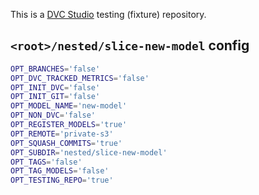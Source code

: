 This is a [DVC Studio](https://studio.iterative.ai) testing (fixture) repository.

## `<root>/nested/slice-new-model` config

```bash
OPT_BRANCHES='false'
OPT_DVC_TRACKED_METRICS='false'
OPT_INIT_DVC='false'
OPT_INIT_GIT='false'
OPT_MODEL_NAME='new-model'
OPT_NON_DVC='false'
OPT_REGISTER_MODELS='true'
OPT_REMOTE='private-s3'
OPT_SQUASH_COMMITS='true'
OPT_SUBDIR='nested/slice-new-model'
OPT_TAGS='false'
OPT_TAG_MODELS='false'
OPT_TESTING_REPO='true'
```
